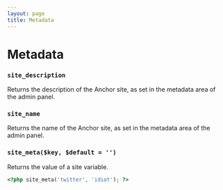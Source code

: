 ```yaml
---
layout: page
title: Metadata
---
```


# Metadata

### `site_description`

Returns the description of the Anchor site, as set in the metadata area of the admin panel.

### `site_name`

Returns the name of the Anchor site, as set in the metadata area of the admin panel.

### `site_meta($key, $default = '')`

Returns the value of a site variable.

``` php
<?php site_meta('twitter', 'idiot'); ?>
```
